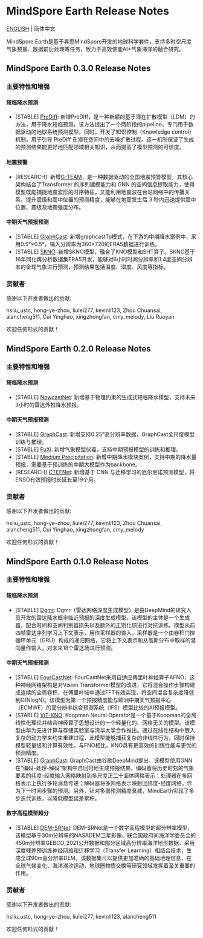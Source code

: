 # MindSpore Earth Release Notes

[ENGLISH](RELEASE.md) | 简体中文

MindSpore Earth是基于昇思MindSpore开发的地球科学套件，支持多时空尺度气象预报、数据前后处理等任务，致力于高效使能AI+气象海洋的融合研究。

## MindSpore Earth 0.3.0 Release Notes

### 主要特性和增强

#### 短临降水预测

- [STABLE] [PreDiff](https://gitee.com/mindspore/mindscience/tree/master/MindEarth/applications/nowcasting/PreDiff): 新增PreDiff，是一种新颖的基于潜在扩散模型（LDM）的方法，用于降水短临预测。该方法提出了一个两阶段的pipeline，专门用于数据驱动的地球系统预测模型。同时，开发了知识控制（Knowledge control）机制，用于引导 PreDiff 在潜在空间中的去噪扩散过程。这一机制保证了生成的预测结果能更好地匹配领域相关知识，从而提高了模型预测的可信度。

#### 地震预警

- [RESEARCH]: 新增[G-TEAM](https://gitee.com/mindspore/mindscience/tree/master/MindEarth/applications/earthquake/G-TEAM)，是一种数据驱动的全国地震预警模型，其核心架构结合了Transformer 的序列建模能力和 GNN 的空间信息提取能力，使得模型既能捕捉地震波形的时序特征，又能利用地震波在台站网络中的传播关系，提升震级和震中位置的预测精度，能够在地震发生后 3 秒内迅速提供震中位置、震级及地震强度分布。

#### 中期天气预报预测

- [STABLE] [GraphCast](https://gitee.com/mindspore/mindscience/tree/master/MindEarth/applications/medium-range/graphcast): 新增graphcastTp模式，在下游的中期降水案例中，采用0.5°×0.5°，输入分辨率为360×720的ERA5数据进行训练。
- [STABLE] [SKNO](https://gitee.com/mindspore/mindscience/tree/master/MindEarth/applications/medium-range/skno): 新增SKNO模型，融合了KNO模型和SHT算子。SKNO基于16年同化再分析数据集ERA5开发，能够对6小时时间分辨率和1.4度空间分辨率的全球气象进行预测，预测结果包括温度、湿度、风度等指标。

### 贡献者

感谢以下开发者做出的贡献:

hsliu_ustc, hong-ye-zhou, liulei277, kevinli123, Zhou Chuansai, alancheng511, Cui Yinghao, xingzhongfan, cmy_melody, Liu Ruoyan

欢迎任何形式的贡献！

## MindSpore Earth 0.2.0 Release Notes

### 主要特性和增强

#### 短临降水预测

- [STABLE] [NowcastNet](https://gitee.com/mindspore/mindscience/tree/master/MindEarth/applications/nowcasting/Nowcastnet): 新增基于物理约束的生成式短临降水模型，支持未来3小时的雷达外推降水预报。

#### 中期天气预报预测

- [STABLE] [GraphCast](https://gitee.com/mindspore/mindscience/tree/master/MindEarth/applications/medium-range/graphcast): 新增支持0.25°高分辨率数据，GraphCast全尺度模型训练与推理。
- [STABLE] [FuXi](https://gitee.com/mindspore/mindscience/tree/master/MindEarth/applications/medium-range/fuxi): 新增气象模型伏羲，支持中期预报模型的训练和推理。
- [STABLE] [Medium Precipitation](https://gitee.com/mindspore/mindscience/tree/master/MindEarth/applications/medium-range/graphcast): 新增中期降水模块案例，支持中期的降水量预报，需要基于预训练的中期大模型作为backbone。
- [RESEARCH] [CTEFNet](https://gitee.com/mindspore/mindscience/tree/master/MindEarth/applications/climate-prediction/ensoforecast): 新增基于 CNN 与迁移学习的厄尔尼诺预测模型，将ENSO有效预报时长延长至19个月。

### 贡献者

感谢以下开发者做出的贡献:

hsliu_ustc, hong-ye-zhou, liulei277, kevinli123, Zhou Chuansai, alancheng511, Cui Yinghao, xingzhongfan, cmy_melody

欢迎任何形式的贡献！

## MindSpore Earth 0.1.0 Release Notes

### 主要特性和增强

#### 短临降水预测

- [STABLE] [Dgmr](https://gitee.com/mindspore/mindscience/tree/master/MindEarth/applications/nowcasting/dgmr): Dgmr（雷达网络深度生成模型）是由DeepMind的研究人员开发的雷达降水概率临近预报的深度生成模型。该模型的主体是一个生成器，配合时间和空间判别器损失以及额外的正则化项进行对抗训练。模型从前四帧雷达序列学习上下文表示，用作采样器的输入，采样器是一个由卷积门控循环单元（GRU）构成的递归网络，它将上下文表示和从高斯分布中取样的潜向量作输入，对未来18个雷达场进行预测。

#### 中期天气预报预测

- [STABLE] [FourCastNet](https://gitee.com/mindspore/mindscience/tree/master/MindEarth/applications/medium-range/fourcastnet): FourCastNet采用自适应傅里叶神经算子AFNO，这种神经网络架构是对Vision Transformer模型的改进，它将混合操作步骤构建成连续的全局卷积，在傅里叶域中通过FFT有效实现，将空间混合复杂度降低到O(NlogN)。该模型为第一个预报精度能与欧洲中期天气预报中心（ECMWF）的高分辨率综合预测系统（IFS）模型比较的AI预报模型。
- [STABLE] [ViT-KNO](https://gitee.com/mindspore/mindscience/tree/master/MindEarth/applications/medium-range/koopman_vit): Koopman Neural Operator是一个基于Koopman的全局线性化理论并结合神经算子思想设计的一个轻量化的、网格无关的模型。该模型由华为先进计算与存储实验室与清华大学合作推出。通过在线性结构中嵌入复杂的动力学来约束重建过程，此模型能够捕获复杂的非线性行为，同时保持模型轻量级和计算有效性。与FNO相比，KNO具有更高效的训练性能与更优的预测精度。
- [STABLE] [GraphCast](https://gitee.com/mindspore/mindscience/tree/master/MindEarth/applications/medium-range/graphcast): GraphCast由谷歌DeepMind提出，该模型使用GNN在“编码-处理-解码”架构中自回归地生成预报结果。编码器将历史时刻的气象要素的纬度-经度输入网格映射到多尺度正二十面体网格表示；处理器在多网格表示上执行多轮消息传递；解码器将多网格表示映射回纬度-经度网络，作为下一时间步骤的预测。另外，针对多部预测精度衰减，MindEarth实现了多步迭代训练，以降低模型误差累积。

#### 数字高程模型超分

- [STABLE] [DEM-SRNet](https://gitee.com/mindspore/mindscience/tree/master/MindEarth/applications/dem-super-resolution): DEM-SRNet是一个数字高程模型的超分辨率模型，该模型基于30m分辨率的NASADEM卫星影像、联合国政府间海洋学委员会的450m分辨率GEBCO_2021公开数据和部分区域高分辨率海洋地形数据，采用深度残差预训练神经网络和迁移学习（Transfer Learning）相结合技术，生成全球90m高分辨率DEM。该数据集可以提供更加准确的基础地理信息，在全球气候变化、海洋潮汐运动、地球圈物质交换等研究领域发挥着至关重要的作用。

### 贡献者

感谢以下开发者做出的贡献:

hsliu_ustc, hong-ye-zhou, liulei277, kevinli123, alancheng511

欢迎任何形式的贡献！